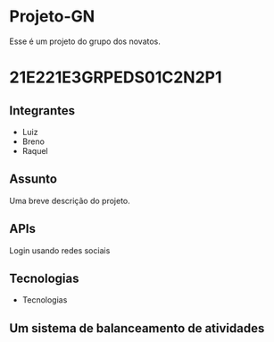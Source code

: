 # Projeto-GN
Esse é um projeto do grupo dos novatos.

<h1>21E221E3GRPEDS01C2N2P1</h1>

<h2>Integrantes</h2>
<ul>
  <li>Luiz</li>
  <li>Breno</li>
  <li>Raquel</li>
 </ul>

<h2>Assunto</h2>
  Uma breve descrição do projeto.
  
<h2>APIs</h2>
  Login usando redes sociais
  
<h2>Tecnologias</h2>
  <ul>
    <li>Tecnologias</li>
  </ul>
  
<h2> Um sistema de balanceamento de atividades</h2>
